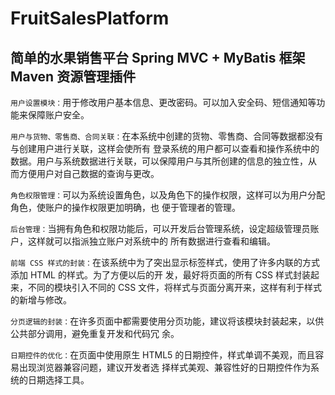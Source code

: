 # FruitSalesPlatform
## 简单的水果销售平台 Spring MVC + MyBatis 框架 Maven 资源管理插件

`用户设置模块：`用于修改用户基本信息、更改密码。可以加入安全码、短信通知等功能来保障账户安全。

`用户与货物、零售商、合同关联：`在本系统中创建的货物、零售商、合同等数据都没有与创建用户进行关联，这样会使所有
登录系统的用户都可以查看和操作系统中的数据。用户与系统数据进行关联，可以保障用户与其所创建的信息的独立性，从
而方便用户对自己数据的查询与更改。

`角色权限管理：`可以为系统设置角色，以及角色下的操作权限，这样可以为用户分配角色，使账户的操作权限更加明确，也
便于管理者的管理。

`后台管理：`当拥有角色和权限功能后，可以开发后台管理系统，设定超级管理员账户，这样就可以指派独立账户对系统中的
所有数据进行查看和编辑。

`前端 CSS 样式的封装：`在该系统中为了突出显示标签样式，使用了许多内联的方式添加 HTML 的样式。为了方便以后的开
发，最好将页面的所有 CSS 样式封装起来，不同的模块引入不同的 CSS 文件，将样式与页面分离开来，这样有利于样式
的新增与修改。

`分页逻辑的封装：`在许多页面中都需要使用分页功能，建议将该模块封装起来，以供公共部分调用，避免重复开发和代码冗
余。

`日期控件的优化：`在页面中使用原生 HTML5 的日期控件，样式单调不美观，而且容易出现浏览器兼容问题，建议开发者选
择样式美观、兼容性好的日期控件作为系统的日期选择工具。

